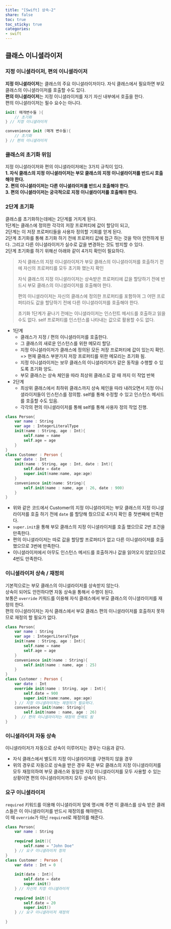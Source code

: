 ```yaml
---
title: "[Swift] 상속-2"
share: false
toc: true
toc_sticky: true
categories:
- swift
---
```


## 클래스 이니셜라이저  
### 지정 이니셜라이저, 편의 이니셜라이저  
**지정 이니셜라이저**는 클래스의 주요 이니셜라이저이다. 자식 클래스에서 필요하면 부모 클래스의 이니셜라이저를 호출할 수도 있다.  
**편의 이니셜라이저**는 지정 이니셜라이저를 자기 자신 내부에서 호출을 한다.  
편의 이니셜라이저는 필수 요수는 아니다.  
```swift
init( 매개변수들 ){
    // 초기화
} // 지정 이니셜라이저

convenience init (매개 변수들){
    // 초기화
} // 편의 이니셜라이저

```
### 클래스의 초기화 위임  
지정 이니셜라이저와 편의 이니셜라이저에는 3가지 규칙이 있다.  
**1. 자식 클래스의 지정 이니셜라이저는 부모 클래스의 지정 이니셜라이저를 반드시 호출해야 한다.**  
**2. 편의 이니셜라이저는 다른 이니셜라이저를 반드시 호출해야 한다.**  
**3. 편의 이니셜라이저는 궁극적으로 지정 이니셜라이저를 호출해야 한다.**  

### 2단계 초기화  
클래스를 초기화하는데에는 2단계를 거치게 된다.  
1단계는 클래스에 정의한 각각의 저장 프로퍼티에 값이 할당이 되고,  
2단계는 이 저장 프로퍼티들을 사용자 정의할 기회를 얻게 된다.  
2단계 초기화를 통해 초기화 하기 전에 프로퍼티 값에 접근 하는 것을 막아 안전하게 된다. 그리고 다른 이니셜라이저가 실수로 값을 변경하는 것도 방지할 수 있다.  
2단계 초기화를 하기 위해선 아래와 같이 4가지 확인이 필요하다.  

> 
>	자식 클래스의 지정 이니셜라이저가 부모 클래스의 이니셜라이저를 호출하기 전에 자신의 프로퍼티를 모두 초기화 했는지 확인  
>	
>	자식 클래스의 지정 이니셜라이저는 상속받은 프로퍼티에 값을 할당하기 전에 반드시 부모 클래스의 이니셜라이저를 호출해야 한다.  
>	
>	편의 이니셜라이저는 자신의 클래스에 정의한 프로퍼티를 포함하여 그 어떤 프로퍼티라도 값을 할당하기 전에 다른 이니셜라이저를 호출해야 한다.  
>	
>	초기화 1단계가 끝나기 전에는 이니셜라이저는 인스턴트 메서드를 호출하고 읽을 수도 없다. self 프로퍼티를 인스턴스를 나타내는 값으로 활용할 수도 없다.  
> 

- 1단계  
	- 클래스가 지정 / 편의 이니셜라이저를 호출한다.  
	- 그 클래스의 새로운 인스턴스를 위한 메모리 할당.  
	- 지정 이니셜라이저가 클래스에 정의된 모든 저장 프로퍼티에 값이 있는지 확인. => 현재 클래스 부분가지 저장 프로퍼티를 위한 메모리는 초기화 됨.  
	- 지정 이니셜라이저는 보무 클래스의 이니셜라이저가 같은 동작을 수행할 수 있도록 초기화 양도.  
	- 부모 클래스는 상속 체인을 따라 최상위 클래스로 갈 때 까지 이 작업 반복  
- 2단계  
	- 최상위 클래스에서 최하위 클래스까지 상속 체인을 따라 내려오면서 지정 이니셜라이저들이 인스턴스를 정의함. self를 통해 수정할 수 있고 인스턴스 메서드를 호출할 수도 있음.  
	- 각각의 편의 이니셜라이저를 통해 self를 통해 사용자 정의 작업 진행.  

```swift
class Person{
    var name : String
    var age : IntegerLiteralType
    init(name : String, age : Int){
        self.name = name
        self.age = age
    }
}
class Customer : Person {
    var date : Int
    init(name : String, age : Int, date : Int){
        self.date = date
        super.init(name:name, age:age)
    }
    convenience init(name: String){
        self.init(name : name, age : 26, date : 900)
    }
}
```
- 위와 같은 코드에서 Customer의 지정 이니셜라이저는 부모 클래스의 지정 이니셜라이저를 호출 하기 전에 `date` 를 할당해 줬으므로 4가지 확인 중 첫번째에 만족한다.  
- `super.init`을 통해 부모 클래스의 지정 이니셜라이저를 호출 했으므로 2번 조건을 만족한다.  
- 편의 이니셜라이저는 따로 값을 할당할 프로퍼티가 없고 다른 이니셜라이저를 호출했으므로 3번에 만족한다.  
- 이니셜라이저에서 아무도 인스턴스 메서드를 호출하거나 값을 읽어오지 않았으므로 4번도 만족한다.  


### 이니셜라이저 상속 / 재정의  
기본적으로는 부모 클래스의 이니셜라이저를 상속받지 않는다.  
상속이 되어도 안전하다면 자동 상속을 통해서 수행이 된다.  
보통은 `override` 키워드를 이용해 자식 클래스에서 부모 클래스의 이니셜라이저를 재정의 한다.  
편의 이니셜라이저는 자식 클래스에서 부모 클래스 편의 이니셜라이저를 호출하지 못하므로 재정의 할 필요가 없다.  
```swift
class Person{
    var name : String
    var age : IntegerLiteralType
    init(name : String, age : Int){
        self.name = name
        self.age = age
    }
    convenience init(name : String){
        self.init(name : name, age : 25)
    }
}
class Customer : Person {
    var date : Int
    override init(name : String, age : Int){
        self.date = 900
        super.init(name:name, age:age)
    } // 지정 이니셜라이저는 재정의가 필요하다.
    convenience init(name: String){
        self.init(name : name, age : 26)
    }  // 편의 이니셜라이저는 재정의 안해도 됨
}

```
### 이니셜라이저 자동 상속   
이니셜라이저가 자동으로 상속이 이루어지는 경우는 다음과 같다.  
- 자식 클래스에서 별도의 지정 이니셜라이저를 구현하지 않을 경우  
- 위의 경우로 자동으로 상속을 받은 경우 혹은 부모 클래스의 지정 이니셜라이저를 모두 재정의하여 부모 클래스와 동일한 지정 이니셜라이저를 모두 사용할 수 있는 상황이면 편의 이니셜라이저까지 모두 상속이 된다.  


### 요구 이니셜라이저  
`required` 키워드를 이용해 이니셜라이저 앞에 명시해 주면 이 클래스를 상속 받은 클래스들은 이 이니셜라이저를 반드시 재정의를 해야한다.  
이 때 `override`가 아닌 `required`로 재정의를 해준다.  
```swift
class Person{
    var name : String
    
    required init(){
        self.name = "John Doe"
    } // 요구 이니셜라이저 정의
}
class Customer : Person {
    var date : Int = 0
    
    init(date : Int){
        self.date = date
        super.init()
    } // 자신의 지정 이니셜라이저
    
    required init(){
        self.date = 20
        super.init()
    } // 요구 이니셜라이저 재정의
 
}

```
